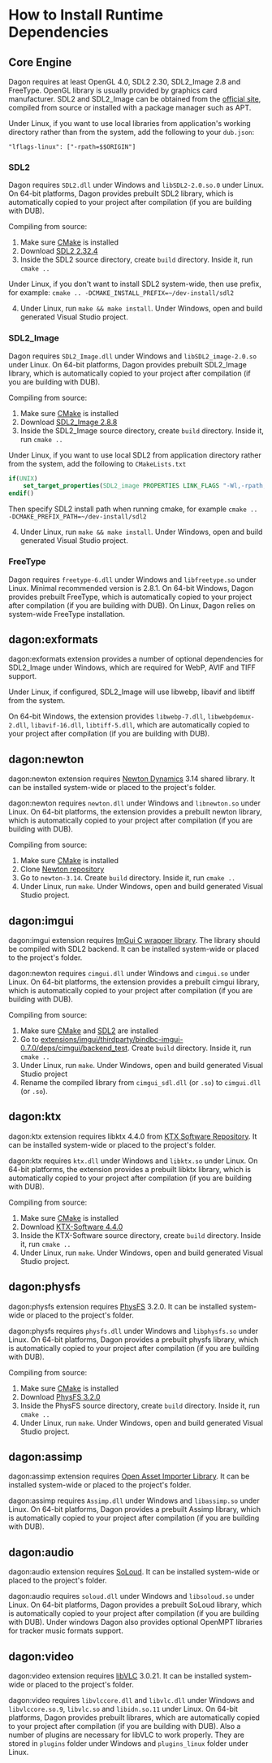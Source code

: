 # How to Install Runtime Dependencies

## Core Engine

Dagon requires at least OpenGL 4.0, SDL2 2.30, SDL2_Image 2.8 and FreeType. OpenGL library is usually provided by graphics card manufacturer. SDL2 and SDL2_Image can be obtained from the [official site](https://www.libsdl.org/), compiled from source or installed with a package manager such as APT.

Under Linux, if you want to use local libraries from application's working directory rather than from the system, add the following to your `dub.json`:

```
"lflags-linux": ["-rpath=$$ORIGIN"]
```

### SDL2

Dagon requires `SDL2.dll` under Windows and `libSDL2-2.0.so.0` under Linux. On 64-bit platforms, Dagon provides prebuilt SDL2 library, which is automatically copied to your project after compilation (if you are building with DUB).

Compiling from source:
1. Make sure [CMake](https://cmake.org/) is installed
2. Download [SDL2 2.32.4](https://github.com/libsdl-org/SDL/releases/tag/release-2.32.4)
3. Inside the SDL2 source directory, create `build` directory. Inside it, run `cmake ..`

Under Linux, if you don't want to install SDL2 system-wide, then use prefix, for example: `cmake .. -DCMAKE_INSTALL_PREFIX=~/dev-install/sdl2`

4. Under Linux, run `make && make install`. Under Windows, open and build generated Visual Studio project.

### SDL2_Image

Dagon requires `SDL2_Image.dll` under Windows and `libSDL2_image-2.0.so` under Linux. On 64-bit platforms, Dagon provides prebuilt SDL2_Image library, which is automatically copied to your project after compilation (if you are building with DUB).

Compiling from source:
1. Make sure [CMake](https://cmake.org/) is installed
2. Download [SDL2_Image 2.8.8](https://github.com/libsdl-org/SDL_image/releases/tag/release-2.8.8)
3. Inside the SDL2_Image source directory, create `build` directory. Inside it, run `cmake ..`

Under Linux, if you want to use local SDL2 from application directory rather from the system, add the following to `CMakeLists.txt`

```cmake
if(UNIX)
    set_target_properties(SDL2_image PROPERTIES LINK_FLAGS "-Wl,-rpath,\$ORIGIN")
endif()
```

Then specify SDL2 install path when running cmake, for example `cmake .. -DCMAKE_PREFIX_PATH=~/dev-install/sdl2`

4. Under Linux, run `make && make install`. Under Windows, open and build generated Visual Studio project.

### FreeType

Dagon requires `freetype-6.dll` under Windows and `libfreetype.so` under Linux. Minimal recommended version is 2.8.1. On 64-bit Windows, Dagon provides prebuilt FreeType, which is automatically copied to your project after compilation (if you are building with DUB). On Linux, Dagon relies on system-wide FreeType installation.

## dagon:exformats

dagon:exformats extension provides a number of optional dependencies for SDL2_Image under Windows, which are required for WebP, AVIF and TIFF support.

Under Linux, if configured, SDL2_Image will use libwebp, libavif and libtiff from the system.

On 64-bit Windows, the extension provides `libwebp-7.dll`, `libwebpdemux-2.dll`, `libavif-16.dll`, `libtiff-5.dll`, which are automatically copied to your project after compilation (if you are building with DUB).

## dagon:newton

dagon:newton extension requires [Newton Dynamics](https://newtondynamics.com/) 3.14 shared library. It can be installed system-wide or placed to the project's folder.

dagon:newton requires `newton.dll` under Windows and `libnewton.so` under Linux. On 64-bit platforms, the extension provides a prebuilt newton library, which is automatically copied to your project after compilation (if you are building with DUB).

Compiling from source:
1. Make sure [CMake](https://cmake.org/) is installed
2. Clone [Newton repository](https://github.com/MADEAPPS/newton-dynamics)
3. Go to `newton-3.14`. Create `build` directory. Inside it, run `cmake ..`
4. Under Linux, run `make`. Under Windows, open and build generated Visual Studio project.

## dagon:imgui

dagon:imgui extension requires [ImGui C wrapper library](https://github.com/gecko0307/dagon/tree/master/extensions/imgui/thirdparty/bindbc-imgui-0.7.0/deps/cimgui). The library should be compiled with SDL2 backend. It can be installed system-wide or placed to the project's folder.

dagon:newton requires `cimgui.dll` under Windows and `cimgui.so` under Linux. On 64-bit platforms, the extension provides a prebuilt cimgui library, which is automatically copied to your project after compilation (if you are building with DUB).

Compiling from source:
1. Make sure [CMake](https://cmake.org/) and [SDL2](https://www.libsdl.org/) are installed
2. Go to [extensions/imgui/thirdparty/bindbc-imgui-0.7.0/deps/cimgui/backend_test](https://github.com/gecko0307/dagon/tree/master/extensions/imgui/thirdparty/bindbc-imgui-0.7.0/deps/cimgui/backend_test). Create `build` directory. Inside it, run `cmake ..`
3. Under Linux, run `make`. Under Windows, open and build generated Visual Studio project
4. Rename the compiled library from `cimgui_sdl.dll` (or `.so`) to `cimgui.dll` (or `.so`).

## dagon:ktx

dagon:ktx extension requires libktx 4.4.0 from [KTX Software Repository](https://github.com/KhronosGroup/KTX-Software). It can be installed system-wide or placed to the project's folder.

dagon:ktx requires `ktx.dll` under Windows and `libktx.so` under Linux. On 64-bit platforms, the extension provides a prebuilt libktx library, which is automatically copied to your project after compilation (if you are building with DUB).

Compiling from source:
1. Make sure [CMake](https://cmake.org/) is installed
2. Download [KTX-Software 4.4.0](https://github.com/KhronosGroup/KTX-Software/releases/tag/v4.4.0)
3. Inside the KTX-Software source directory, create `build` directory. Inside it, run `cmake ..`
4. Under Linux, run `make`. Under Windows, open and build generated Visual Studio project.

## dagon:physfs

dagon:physfs extension requires [PhysFS](https://github.com/icculus/physfs) 3.2.0. It can be installed system-wide or placed to the project's folder.

dagon:physfs requires `physfs.dll` under Windows and `libphysfs.so` under Linux. On 64-bit platforms, Dagon provides a prebuilt physfs library, which is automatically copied to your project after compilation (if you are building with DUB).

Compiling from source:
1. Make sure [CMake](https://cmake.org/) is installed
2. Download [PhysFS 3.2.0](https://github.com/icculus/physfs/releases/tag/release-3.2.0)
3. Inside the PhysFS source directory, create `build` directory. Inside it, run `cmake ..`
4. Under Linux, run `make`. Under Windows, open and build generated Visual Studio project.

## dagon:assimp

dagon:assimp extension requires [Open Asset Importer Library](https://github.com/assimp/assimp). It can be installed system-wide or placed to the project's folder.

dagon:assimp requires `Assimp.dll` under Windows and `libassimp.so` under Linux. On 64-bit platforms, Dagon provides a prebuilt Assimp library, which is automatically copied to your project after compilation (if you are building with DUB).

## dagon:audio

dagon:audio extension requires [SoLoud](https://github.com/jarikomppa/soloud). It can be installed system-wide or placed to the project's folder.

dagon:audio requires `soloud.dll` under Windows and `libsoloud.so` under Linux. On 64-bit platforms, Dagon provides a prebuilt SoLoud library, which is automatically copied to your project after compilation (if you are building with DUB). Under windows Dagon also provides optional OpenMPT libraries for tracker music formats support.

## dagon:video

dagon:video extension requires [libVLC](https://www.videolan.org/vlc/libvlc.html) 3.0.21. It can be installed system-wide or placed to the project's folder.

dagon:video requires `libvlccore.dll` and `libvlc.dll` under Windows and `libvlccore.so.9`, `libvlc.so` and `libidn.so.11` under Linux. On 64-bit platforms, Dagon provides prebuilt librares, which are automatically copied to your project after compilation (if you are building with DUB). Also a number of plugins are necessary for libVLC to work properly. They are stored in `plugins` folder under Windows and `plugins_linux` folder under Linux.
